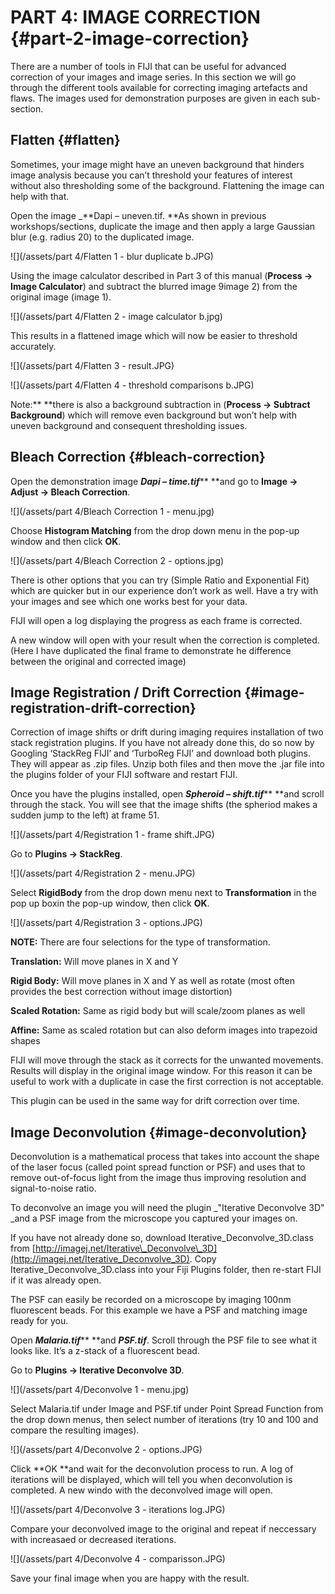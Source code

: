 # PART 4: IMAGE CORRECTION {#part-2-image-correction}

There are a number of tools in FIJI that can be useful for advanced correction of your images and image series. In this section we will go through the different tools available for correcting imaging artefacts and flaws. The images used for demonstration purposes are given in each sub-section.

## Flatten {#flatten}

Sometimes, your image might have an uneven background that hinders image analysis because you can’t threshold your features of interest without also thresholding some of the background. Flattening the image can help with that.

Open the image \_**Dapi – uneven.tif. **As shown in previous workshops/sections, duplicate the image and then apply a large Gaussian blur \(e.g. radius 20\) to the duplicated image.

![](/assets/part 4/Flatten 1 - blur duplicate b.JPG)

Using the image calculator described in Part 3 of this manual \(**Process -&gt; Image Calculator**\) and subtract the blurred image 9image 2\) from the original image \(image 1\).

![](/assets/part 4/Flatten 2 - image calculator b.jpg)

This results in a flattened image which will now be easier to threshold accurately.

![](/assets/part 4/Flatten 3 - result.JPG)

![](/assets/part 4/Flatten 4 - threshold comparisons b.JPG)

Note:** **there is also a background subtraction in \(**Process -&gt; Subtract Background**\) which will remove even background but won’t help with uneven background and consequent thresholding issues.

## Bleach Correction {#bleach-correction}

Open the demonstration image _**Dapi – time.tif**_** **and go to **Image -&gt; Adjust -&gt; Bleach Correction**.

![](/assets/part 4/Bleach Correction 1 - menu.jpg)

Choose **Histogram Matching** from the drop down menu in the pop-up window and then click **OK**.

![](/assets/part 4/Bleach Correction 2 - options.jpg)

There is other options that you can try \(Simple Ratio and Exponential Fit\) which are quicker but in our experience don’t work as well. Have a try with your images and see which one works best for your data.

FIJI will open a log displaying the progress as each frame is corrected.



A new window will open with your result when the correction is completed. \(Here I have duplicated the final frame to demonstrate he difference between the original and corrected image\)



## Image Registration / Drift Correction {#image-registration-drift-correction}

Correction of image shifts or drift during imaging requires installation of two stack registration plugins. If you have not already done this, do so now by Googling ‘StackReg FIJI’ and ‘TurboReg FIJI’ and download both plugins. They will appear as .zip files. Unzip both files and then move the .jar file into the plugins folder of your FIJI software and restart FIJI.

Once you have the plugins installed, open _**Spheroid – shift.tif**_** **and scroll through the stack. You will see that the image shifts \(the spheriod makes a sudden jump to the left\) at frame 51.

![](/assets/part 4/Registration 1 - frame shift.JPG)

Go to **Plugins -&gt; StackReg**.

![](/assets/part 4/Registration 2 - menu.JPG)

Select **RigidBody** from the drop down menu next to **Transformation** in the pop up boxin the pop-up window, then click **OK**.

![](/assets/part 4/Registration 3 - options.JPG)

**NOTE:** There are four selections for the type of transformation.

**Translation:** Will move planes in X and Y

**Rigid Body:** Will move planes in X and Y as well as rotate \(most often provides the best correction without image distortion\)

**Scaled Rotation:** Same as rigid body but will scale/zoom planes as well

**Affine:** Same as scaled rotation but can also deform images into trapezoid shapes

FIJI will move through the stack as it corrects for the unwanted movements. Results will display in the original image window. For this reason it can be useful to work with a duplicate in case the first correction is not acceptable.

This plugin can be used in the same way for drift correction over time.

## Image Deconvolution {#image-deconvolution}

Deconvolution is a mathematical process that takes into account the shape of the laser focus \(called point spread function or PSF\) and uses that to remove out-of-focus light from the image thus improving resolution and signal-to-noise ratio.

To deconvolve an image you will need the plugin \_"Iterative Deconvolve 3D" \_and a PSF image from the microscope you captured your images on.

If you have not already done so, download Iterative\_Deconvolve\_3D.class from [http://imagej.net/Iterative\_Deconvolve\_3D](http://imagej.net/Iterative_Deconvolve_3D). Copy Iterative\_Deconvolve\_3D.class into your Fiji Plugins folder, then re-start FIJI if it was already open.

The PSF can easily be recorded on a microscope by imaging 100nm fluorescent beads. For this example we have a PSF and matching image ready for you.

Open _**Malaria.tif**_** **and _**PSF.tif**_. Scroll through the PSF file to see what it looks like. It’s a z-stack of a fluorescent bead.

Go to **Plugins -&gt; Iterative Deconvolve 3D**.

![](/assets/part 4/Deconvolve 1 - menu.jpg)

Select Malaria.tif under Image and PSF.tif under Point Spread Function from the drop down menus, then select number of iterations \(try 10 and 100 and compare the resulting images\).

![](/assets/part 4/Deconvolve 2 - options.JPG)

Click **OK **and wait for the deconvolution process to run. A log of iterations will be displayed, which will tell you when deconvolution is completed. A new windo with the deconvolved image will open.

![](/assets/part 4/Deconvolve 3 - iterations log.JPG)

Compare your deconvolved image to the original and repeat if neccessary with increasaed or decreased iterations.

![](/assets/part 4/Deconvolve 4 - comparisson.JPG)

Save your final image when you are happy with the result.

